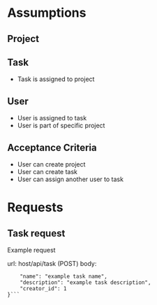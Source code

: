# Assumptions

## Project

## Task
* Task is assigned to project 

## User
* User is assigned to task
* User is part of specific project

## Acceptance Criteria

* User can create project
* User can create task
* User can assign another user to task

# Requests

## Task request

Example request

url: host/api/task (POST)
body:
```{
    "name": "example task name",
    "description": "example task description",
    "creator_id": 1
}```